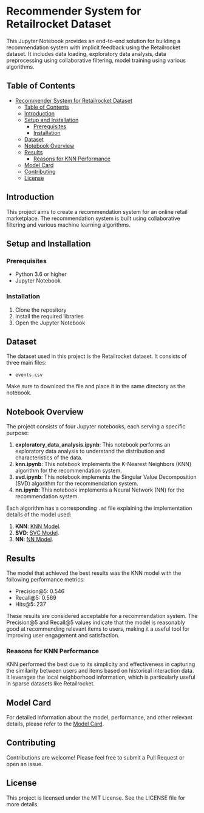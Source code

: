 # Recommender System for Retailrocket Dataset

This Jupyter Notebook provides an end-to-end solution for building a recommendation system with implicit feedback using the Retailrocket dataset. It includes data loading, exploratory data analysis, data preprocessing using collaborative filtering, model training using various algorithms.

## Table of Contents

- [Recommender System for Retailrocket Dataset](#recommender-system-for-retailrocket-dataset)
  - [Table of Contents](#table-of-contents)
  - [Introduction](#introduction)
  - [Setup and Installation](#setup-and-installation)
    - [Prerequisites](#prerequisites)
    - [Installation](#installation)
  - [Dataset](#dataset)
  - [Notebook Overview](#notebook-overview)
  - [Results](#results)
    - [Reasons for KNN Performance](#reasons-for-knn-performance)
  - [Model Card](#model-card)
  - [Contributing](#contributing)
  - [License](#license)

## Introduction

This project aims to create a recommendation system for an online retail marketplace. The recommendation system is built using collaborative filtering and various machine learning algorithms.

## Setup and Installation

### Prerequisites

- Python 3.6 or higher
- Jupyter Notebook

### Installation

1. Clone the repository
2. Install the required libraries
3. Open the Jupyter Notebook

## Dataset

The dataset used in this project is the Retailrocket dataset. It consists of three main files:
- `events.csv`

Make sure to download the file and place it in the same directory as the notebook.

## Notebook Overview

The project consists of four Jupyter notebooks, each serving a specific purpose:

1. **exploratory_data_analysis.ipynb**: This notebook performs an exploratory data analysis to understand the distribution and characteristics of the data.
2. **knn.ipynb**: This notebook implements the K-Nearest Neighbors (KNN) algorithm for the recommendation system.
3. **svd.ipynb**: This notebook implements the Singular Value Decomposition (SVD) algorithm for the recommendation system.
4. **nn.ipynb**: This notebook implements a Neural Network (NN) for the recommendation system.

Each algorithm has a corresponding `.md` file explaining the implementation details of the model used:
1. **KNN**: [KNN Model](knn_model.md).
2. **SVD**: [SVC Model](svc_model.md).
3. **NN**:  [NN Model](nn_model.md).

## Results

The model that achieved the best results was the KNN model with the following performance metrics:
- Precision@5: 0.546
- Recall@5: 0.569
- Hits@5: 237

These results are considered acceptable for a recommendation system. The Precision@5 and Recall@5 values indicate that the model is reasonably good at recommending relevant items to users, making it a useful tool for improving user engagement and satisfaction.

### Reasons for KNN Performance
KNN performed the best due to its simplicity and effectiveness in capturing the similarity between users and items based on historical interaction data. It leverages the local neighborhood information, which is particularly useful in sparse datasets like Retailrocket.

## Model Card

For detailed information about the model, performance, and other relevant details, please refer to the [Model Card](model_card.md).

## Contributing

Contributions are welcome! Please feel free to submit a Pull Request or open an issue.

## License

This project is licensed under the MIT License. See the LICENSE file for more details.
